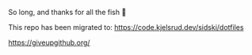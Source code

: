 So long, and thanks for all the fish 🐬

This repo has been migrated to: https://code.kjelsrud.dev/sidski/dotfiles

https://giveupgithub.org/
